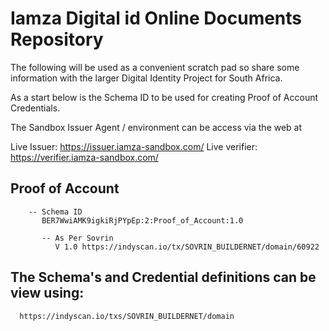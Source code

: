 # Iamza Digital id Online Documents Repository

The following will be used as a convenient scratch pad so share some information with the larger Digital Identity Project for South Africa.

As a start below is the Schema ID to be used for creating Proof of Account Credentials.

The Sandbox Issuer Agent / environment can be access via the web at 


   Live Issuer:    	https://issuer.iamza-sandbox.com/
   Live verifier: 	https://verifier.iamza-sandbox.com/


   ## Proof of Account

        -- Schema ID
           BER7WwiAMK9igkiRjPYpEp:2:Proof_of_Account:1.0

	       -- As Per Sovrin
              V 1.0 https://indyscan.io/tx/SOVRIN_BUILDERNET/domain/60922


   ## The Schema's and Credential definitions can be view using:
	  https://indyscan.io/txs/SOVRIN_BUILDERNET/domain
